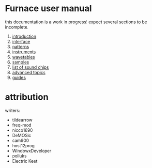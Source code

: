 # Furnace user manual

this documentation is a work in progress! expect several sections to be incomplete.

1. [introduction](1-intro/README.md)
2. [interface](2-interface/README.md)
3. [patterns](3-pattern/README.md)
4. [instruments](4-instrument/README.md)
5. [wavetables](5-wave/README.md)
6. [samples](6-sample/README.md)
7. [list of sound chips](7-systems/README.md)
8. [advanced topics](8-advanced/README.md)
9. [guides](9-guides/README.md)

# attribution

writers:

- tildearrow
- freq-mod
- nicco1690
- DeMOSic
- cam900
- host12prog
- WindowxDeveloper
- polluks
- Electric Keet
